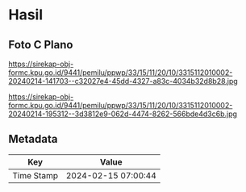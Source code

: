 # Hasil

## Foto C Plano

https://sirekap-obj-formc.kpu.go.id/9441/pemilu/ppwp/33/15/11/20/10/3315112010002-20240214-141703--c32027e4-45dd-4327-a83c-4034b32d8b28.jpg

https://sirekap-obj-formc.kpu.go.id/9441/pemilu/ppwp/33/15/11/20/10/3315112010002-20240214-195312--3d3812e9-062d-4474-8262-566bde4d3c6b.jpg


## Metadata

| Key        | Value               |
| ---------- | ------------------- |
| Time Stamp | 2024-02-15 07:00:44 |



